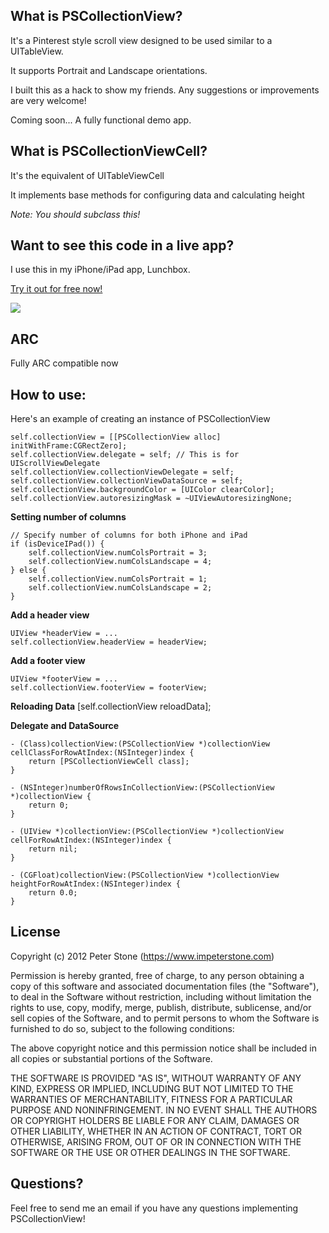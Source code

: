 What is PSCollectionView?
---
It's a Pinterest style scroll view designed to be used similar to a UITableView.

It supports Portrait and Landscape orientations.

I built this as a hack to show my friends. Any suggestions or improvements are very welcome!

Coming soon... A fully functional demo app.

What is PSCollectionViewCell?
---
It's the equivalent of UITableViewCell

It implements base methods for configuring data and calculating height

*Note: You should subclass this!*

Want to see this code in a live app?
---
I use this in my iPhone/iPad app, Lunchbox.

[Try it out for free now!](http://itunes.apple.com/us/app/lunchbox/id506544104?mt=8)

[<img src="http://a5.mzstatic.com/us/r1000/086/Purple/v4/b7/08/bb/b708bb3f-0775-67af-6765-e9f17e7384c4/mza_6463307710579208032.480x480-75.jpg" />](http://itunes.apple.com/us/app/lunchbox/id506544104?mt=8)


ARC
---
Fully ARC compatible now

How to use:
---
Here's an example of creating an instance of PSCollectionView

    self.collectionView = [[PSCollectionView alloc] initWithFrame:CGRectZero];
    self.collectionView.delegate = self; // This is for UIScrollViewDelegate
    self.collectionView.collectionViewDelegate = self;
    self.collectionView.collectionViewDataSource = self;
    self.collectionView.backgroundColor = [UIColor clearColor];
    self.collectionView.autoresizingMask = ~UIViewAutoresizingNone;

**Setting number of columns**

    // Specify number of columns for both iPhone and iPad
    if (isDeviceIPad()) {
        self.collectionView.numColsPortrait = 3;
        self.collectionView.numColsLandscape = 4;
    } else {
        self.collectionView.numColsPortrait = 1;
        self.collectionView.numColsLandscape = 2;
    }

**Add a header view**

    UIView *headerView = ...
    self.collectionView.headerView = headerView;

**Add a footer view**

    UIView *footerView = ...
    self.collectionView.footerView = footerView;
    
**Reloading Data**
    [self.collectionView reloadData];

**Delegate and DataSource**

    - (Class)collectionView:(PSCollectionView *)collectionView cellClassForRowAtIndex:(NSInteger)index {
        return [PSCollectionViewCell class];
    }

    - (NSInteger)numberOfRowsInCollectionView:(PSCollectionView *)collectionView {
        return 0;
    }

    - (UIView *)collectionView:(PSCollectionView *)collectionView cellForRowAtIndex:(NSInteger)index {
        return nil;
    }

    - (CGFloat)collectionView:(PSCollectionView *)collectionView heightForRowAtIndex:(NSInteger)index {
        return 0.0;
    }

License
---
Copyright (c) 2012 Peter Stone (https://www.impeterstone.com)

Permission is hereby granted, free of charge, to any person obtaining a copy
of this software and associated documentation files (the "Software"), to deal
in the Software without restriction, including without limitation the rights
to use, copy, modify, merge, publish, distribute, sublicense, and/or sell
copies of the Software, and to permit persons to whom the Software is
furnished to do so, subject to the following conditions:

The above copyright notice and this permission notice shall be included in
all copies or substantial portions of the Software.

THE SOFTWARE IS PROVIDED "AS IS", WITHOUT WARRANTY OF ANY KIND, EXPRESS OR
IMPLIED, INCLUDING BUT NOT LIMITED TO THE WARRANTIES OF MERCHANTABILITY,
FITNESS FOR A PARTICULAR PURPOSE AND NONINFRINGEMENT. IN NO EVENT SHALL THE
AUTHORS OR COPYRIGHT HOLDERS BE LIABLE FOR ANY CLAIM, DAMAGES OR OTHER
LIABILITY, WHETHER IN AN ACTION OF CONTRACT, TORT OR OTHERWISE, ARISING FROM,
OUT OF OR IN CONNECTION WITH THE SOFTWARE OR THE USE OR OTHER DEALINGS IN
THE SOFTWARE.

Questions?
---
Feel free to send me an email if you have any questions implementing PSCollectionView!
